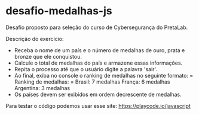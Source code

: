 # desafio-medalhas-js

Desafio proposto para seleção do curso de Cybersegurança do PretaLab.

Descrição do exercício:

- Receba o nome de um país e o número de medalhas de ouro, prata e bronze que
ele conquistou.
- Calcule o total de medalhas do país e armazene essas informações.
- Repita o processo até que o usuário digite a palavra 'sair'.
- Ao final, exiba no console o ranking de medalhas no seguinte formato:
= Ranking de medalhas: =
Brasil: 7 medalhas
França: 6 medalhas
Argentina: 3 medalhas
- Os países devem ser exibidos em ordem decrescente de medalhas.

Para testar o código podemos usar esse site:
https://playcode.io/javascript